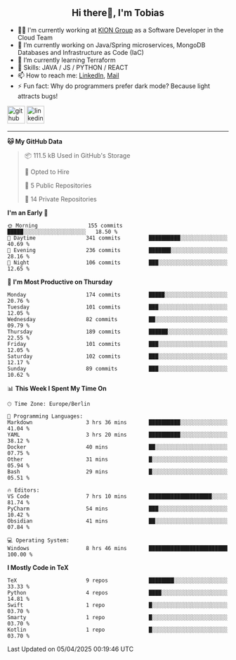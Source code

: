 <h2 align="center">Hi there👋, I'm Tobias</h2>

- 🧑‍💼 I'm currently working at [KION Group](https://www.kiongroup.com/) as a Software Developer in the Cloud Team
- 🔭 I’m currently working on Java/Spring microservices, MongoDB Databases and Infrastructure as Code (IaC)
- 🌱 I’m currently learning Terraform
- 💪 Skills: JAVA / JS / PYTHON / REACT
- 📫 How to reach me: [LinkedIn](https://www.linkedin.com/in/tgoetz), [Mail](mailto:mail@tobiasgoetz.com) 
- ⚡ Fun fact: Why do programmers prefer dark mode? Because light attracts bugs!

[<img src='https://cdn.jsdelivr.net/npm/simple-icons@3.0.1/icons/github.svg' alt='github' height='40'>](https://github.com/TobiasGoetz)  [<img src='https://cdn.jsdelivr.net/npm/simple-icons@3.0.1/icons/linkedin.svg' alt='linkedin' height='40'>](https://www.linkedin.com/in/tgoetz/)  

---

<!--START_SECTION:waka-->
**🐱 My GitHub Data** 

> 📦 111.5 kB Used in GitHub's Storage 
 > 
> 💼 Opted to Hire
 > 
> 📜 5 Public Repositories 
 > 
> 🔑 14 Private Repositories 
 > 
**I'm an Early 🐤** 

```text
🌞 Morning                155 commits         █████░░░░░░░░░░░░░░░░░░░░   18.50 % 
🌆 Daytime                341 commits         ██████████░░░░░░░░░░░░░░░   40.69 % 
🌃 Evening                236 commits         ███████░░░░░░░░░░░░░░░░░░   28.16 % 
🌙 Night                  106 commits         ███░░░░░░░░░░░░░░░░░░░░░░   12.65 % 
```
📅 **I'm Most Productive on Thursday** 

```text
Monday                   174 commits         █████░░░░░░░░░░░░░░░░░░░░   20.76 % 
Tuesday                  101 commits         ███░░░░░░░░░░░░░░░░░░░░░░   12.05 % 
Wednesday                82 commits          ██░░░░░░░░░░░░░░░░░░░░░░░   09.79 % 
Thursday                 189 commits         ██████░░░░░░░░░░░░░░░░░░░   22.55 % 
Friday                   101 commits         ███░░░░░░░░░░░░░░░░░░░░░░   12.05 % 
Saturday                 102 commits         ███░░░░░░░░░░░░░░░░░░░░░░   12.17 % 
Sunday                   89 commits          ███░░░░░░░░░░░░░░░░░░░░░░   10.62 % 
```


📊 **This Week I Spent My Time On** 

```text
🕑︎ Time Zone: Europe/Berlin

💬 Programming Languages: 
Markdown                 3 hrs 36 mins       ██████████░░░░░░░░░░░░░░░   41.04 % 
YAML                     3 hrs 20 mins       ██████████░░░░░░░░░░░░░░░   38.12 % 
Docker                   40 mins             ██░░░░░░░░░░░░░░░░░░░░░░░   07.75 % 
Other                    31 mins             █░░░░░░░░░░░░░░░░░░░░░░░░   05.94 % 
Bash                     29 mins             █░░░░░░░░░░░░░░░░░░░░░░░░   05.51 % 

🔥 Editors: 
VS Code                  7 hrs 10 mins       ████████████████████░░░░░   81.74 % 
PyCharm                  54 mins             ███░░░░░░░░░░░░░░░░░░░░░░   10.42 % 
Obsidian                 41 mins             ██░░░░░░░░░░░░░░░░░░░░░░░   07.84 % 

💻 Operating System: 
Windows                  8 hrs 46 mins       █████████████████████████   100.00 % 
```

**I Mostly Code in TeX** 

```text
TeX                      9 repos             ████████░░░░░░░░░░░░░░░░░   33.33 % 
Python                   4 repos             ████░░░░░░░░░░░░░░░░░░░░░   14.81 % 
Swift                    1 repo              █░░░░░░░░░░░░░░░░░░░░░░░░   03.70 % 
Smarty                   1 repo              █░░░░░░░░░░░░░░░░░░░░░░░░   03.70 % 
Kotlin                   1 repo              █░░░░░░░░░░░░░░░░░░░░░░░░   03.70 % 
```




 Last Updated on 05/04/2025 00:19:46 UTC
<!--END_SECTION:waka-->

